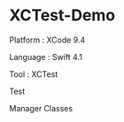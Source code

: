 # XCTest-Demo

Platform : XCode 9.4

Language : Swift 4.1

Tool     : XCTest


Test 

Manager Classes

